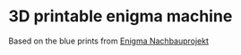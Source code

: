 # 3D printable enigma machine

Based on the blue prints from [Enigma Nachbauprojekt](http://www.enigma.hs-weingarten.de/drawings.php)

